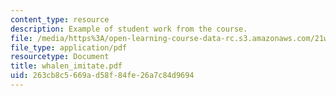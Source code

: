 ```yaml
---
content_type: resource
description: Example of student work from the course.
file: /media/https%3A/open-learning-course-data-rc.s3.amazonaws.com/21w-756-writing-and-reading-poems-fall-2006/263cb8c5669ad58f84fe26a7c84d9694_whalen_imitate.pdf
file_type: application/pdf
resourcetype: Document
title: whalen_imitate.pdf
uid: 263cb8c5-669a-d58f-84fe-26a7c84d9694
---
```

